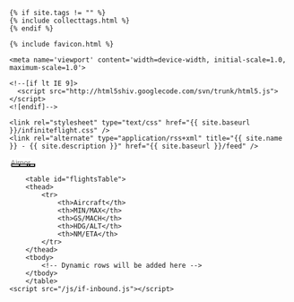 <head>
    <title>Infinite Flight Inbound Search</title>
     
    {% if site.tags != "" %}
    {% include collecttags.html %}
    {% endif %}
    
    {% include favicon.html %}
    
    <meta name='viewport' content='width=device-width, initial-scale=1.0, maximum-scale=1.0'>

    <!--[if lt IE 9]>
      <script src="http://html5shiv.googlecode.com/svn/trunk/html5.js"></script>
    <![endif]-->

    <link rel="stylesheet" type="text/css" href="{{ site.baseurl }}/infiniteflight.css" />
    <link rel="alternate" type="application/rss+xml" title="{{ site.name }} - {{ site.description }}" href="{{ site.baseurl }}/feed" />
  </head>

  <body>
    <div class="container">
        <div class="nav-container"><div class="nav-left"><input type="text" id="icao" name="icao" placeholder="Airport" style="width: 40px;border: none;margin-right: -10px;/* padding-right: 5px; */"></input><button style="/* background-color: #ffffff; *//* color: black; */background-color: #ffffff;color: #828282;/* left: 6px; */"><i class="fa-solid fa-magnifying-glass" aria-hidden="true"></i></button><button style="background-color: #ffffff;color: #828282;margin-left: -25px;"><i class="fa-solid fa-plus" aria-hidden="true"></i></button><button style="background-color: #ffffff;color: #828282;margin-left: -20px;"><i class="fa-solid fa-sliders" aria-hidden="true" style="/* background-color: #ffffff; *//* color: black; *//* margin-left: -20px; */"></i></button><button style="background-color: #ffffff;color: #828282;margin-left: -30px;"><i class="fa-solid fa-arrows-rotate" aria-hidden="true"></i></button></div><div class="nav-right" style="font-size: 12px;display: none;">NZAA 125   YSSY 41   KLAX 37<br></br>LSZH 37   EGLL 27   KLAS 35</div></div>
        
        <table id="flightsTable">
        <thead>
            <tr>
                <th>Aircraft</th>
                <th>MIN/MAX</th>
                <th>GS/MACH</th>
                <th>HDG/ALT</th>
                <th>NM/ETA</th>
            </tr>
        </thead>
        <tbody>
            <!-- Dynamic rows will be added here -->
        </tbody>
        </table>
    <script src="/js/if-inbound.js"></script>
